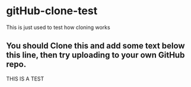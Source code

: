 # gitHub-clone-test
This is just used to test how cloning works

## You should Clone this and add some text below this line, then try uploading to your own GitHub repo.
THIS IS A TEST
